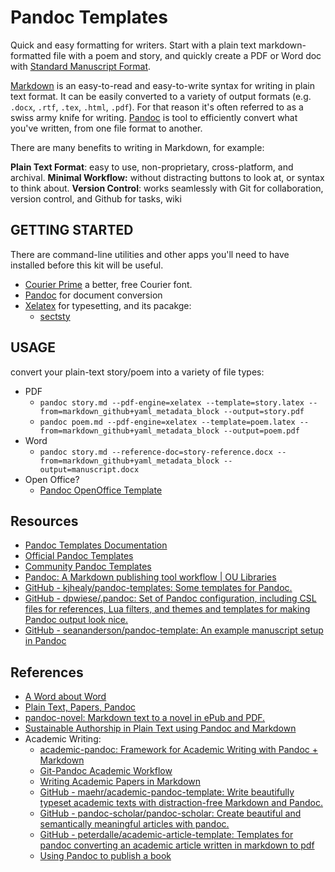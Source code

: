 



Pandoc Templates
===============================================================================

Quick and easy formatting for writers. Start with a plain text markdown-formatted file with a poem and story, and quickly create a PDF or Word doc with [Standard Manuscript Format](http://en.wikipedia.org/wiki/Standard_Manuscript_format).

[Markdown]() is an easy-to-read and easy-to-write syntax for writing in plain text format. It can be easily converted to a variety of output formats (e.g. `.docx`, `.rtf`, `.tex`, `.html`, `.pdf`). For that reason it's often referred to as a swiss army knife for writing. [Pandoc]() is tool to efficiently convert what you've written, from one file format to another.

There are many benefits to writing in Markdown, for example:

**Plain Text Format**: easy to use, non-proprietary, cross-platform, and archival.
**Minimal Workflow:** without distracting buttons to look at, or syntax to think about.
**Version Control**: works seamlessly with Git for collaboration, version control, and Github for tasks, wiki


GETTING STARTED
--------------------------------------------------------------------------------

There are command-line utilities and other apps you'll need to have installed before this kit will be useful.

  - [Courier Prime](https://quoteunquoteapps.com/courierprime/) a better, free Courier font.
  - [Pandoc](https://pandoc.org/) for document conversion
  - [Xelatex](https://www.latex-project.org/get/) for typesetting, and its pacakge:
    - [sectsty](https://ctan.org/pkg/sectsty?lang=en)


USAGE
--------------------------------------------------------------------------------

convert your plain-text story/poem into a variety of file types:

  - PDF
    - `pandoc story.md --pdf-engine=xelatex --template=story.latex --from=markdown_github+yaml_metadata_block --output=story.pdf`
    - `pandoc poem.md --pdf-engine=xelatex --template=poem.latex --from=markdown_github+yaml_metadata_block --output=poem.pdf`
  - Word
    - `pandoc story.md --reference-doc=story-reference.docx --from=markdown_github+yaml_metadata_block --output=manuscript.docx`
  - Open Office?
    - [Pandoc OpenOffice Template](https://github.com/andrewheiss/Global-Pandoc-files/blob/master/templates/odt-manuscript.template)


Resources
--------------------------------------------------------------------------------

  - [Pandoc Templates Documentation](http://johnmacfarlane.net/pandoc/README.html#templates)
  - [Official Pandoc Templates](https://github.com/jgm/pandoc-templates)
  - [Community Pandoc Templates](https://github.com/jgm/pandoc/wiki/User-contributed-templates#notable-forks-of-pandoc-templates-for-pandoctemplates)
  - [Pandoc: A Markdown publishing tool workflow | OU Libraries](https://libraries.ou.edu/content/pandoc-markdown-publishing-tool-workflow)
  - [GitHub - kjhealy/pandoc-templates: Some templates for Pandoc.](https://github.com/kjhealy/pandoc-templates)
  - [GitHub - dpwiese/.pandoc: Set of Pandoc configuration, including CSL files for references, Lua filters, and themes and templates for making Pandoc output look nice.](https://github.com/dpwiese/.pandoc)
  - [GitHub - seananderson/pandoc-template: An example manuscript setup in Pandoc](https://github.com/seananderson/pandoc-template)


References
--------------------------------------------------------------------------------

  - [A Word about Word](https://kdheepak.com/blog/writing-papers-with-markdown/#a-word-about-word)
  - [Plain Text, Papers, Pandoc](http://kieranhealy.org/blog/archives/2014/01/23/plain-text/)
  - [pandoc-novel: Markdown text to a novel in ePub and PDF.](https://github.com/jp-fosterson/pandoc-novel)
  - [Sustainable Authorship in Plain Text using Pandoc and Markdown](https://programminghistorian.org/en/lessons/sustainable-authorship-in-plain-text-using-pandoc-and-markdown)
  - Academic Writing:
    - [academic-pandoc: Framework for Academic Writing with Pandoc + Markdown](https://github.com/danprince/academic-pandoc)
    - [Git-Pandoc Academic Workflow](https://www.goodthoughts.blog/p/git-pandoc-academic-workflow)
    - [Writing Academic Papers in Markdown](https://brainbaking.com/post/2021/02/writing-academic-papers-in-markdown/)
    - [GitHub - maehr/academic-pandoc-template: Write beautifully typeset academic texts with distraction-free Markdown and Pandoc.](https://github.com/maehr/academic-pandoc-template)
    - [GitHub - pandoc-scholar/pandoc-scholar: Create beautiful and semantically meaningful articles with pandoc.](https://github.com/pandoc-scholar/pandoc-scholar)
    - [GitHub - peterdalle/academic-article-template: Templates for pandoc converting an academic article written in markdown to pdf](https://github.com/peterdalle/academic-article-template)
    - [Using Pandoc to publish a book](https://brainbaking.com/post/2020/05/using-pandoc/)
